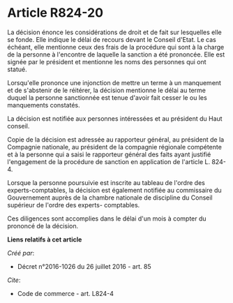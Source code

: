 # Article R824-20

La décision énonce les considérations de droit et de fait sur lesquelles elle se fonde. Elle indique le délai de recours
devant le Conseil d'Etat. Le cas échéant, elle mentionne ceux des frais de la procédure qui sont à la charge de la personne à
l'encontre de laquelle la sanction a été prononcée. Elle est signée par le président et mentionne les noms des personnes qui
ont statué. 

Lorsqu'elle prononce une injonction de mettre un terme à un manquement et de s'abstenir de le réitérer, la décision mentionne
le délai au terme duquel la personne sanctionnée est tenue d'avoir fait cesser le ou les manquements constatés. 

La décision est notifiée aux personnes intéressées et au président du Haut conseil. 

Copie de la décision est adressée au rapporteur général, au président de la Compagnie nationale, au président de la compagnie
régionale compétente et à la personne qui a saisi le rapporteur général des faits ayant justifié l'engagement de la procédure
de sanction en application de l'article L. 824-4. 

Lorsque la personne poursuivie est inscrite au tableau de l'ordre des experts-comptables, la décision est également notifiée
au commissaire du Gouvernement auprès de la chambre nationale de discipline du Conseil supérieur de l'ordre des experts-
comptables. 

Ces diligences sont accomplies dans le délai d'un mois à compter du prononcé de la décision.

**Liens relatifs à cet article**

_Créé par_:

  - Décret n°2016-1026 du 26 juillet 2016 - art. 85

_Cite_:

  - Code de commerce - art. L824-4
